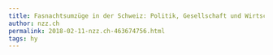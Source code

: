 ```yaml
---
title: Fasnachtsumzüge in der Schweiz: Politik, Gesellschaft und Wirtschaft werden aufs Korn genommen | NZZ
author: nzz.ch
permalink: 2018-02-11-nzz.ch-463674756.html
tags: hy
---
```


